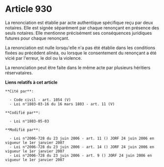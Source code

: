 # Article 930

La renonciation est établie par acte authentique spécifique reçu par deux notaires. Elle est signée séparément par chaque
renonçant en présence des seuls notaires. Elle mentionne précisément ses conséquences juridiques futures pour chaque
renonçant.

La renonciation est nulle lorsqu'elle n'a pas été établie dans les conditions fixées au précédent alinéa, ou lorsque le
consentement du renonçant a été vicié par l'erreur, le dol ou la violence.

La renonciation peut être faite dans le même acte par plusieurs héritiers réservataires.

**Liens relatifs à cet article**

	**Cité par**:

	  - Code civil - art. 1054 (V)
	  - Loi n°1803-03-16 du 16 mars 1803 - art. 11 (V)

	**Codifié par**:

	  - Loi n°1803-05-03

	**Modifié par**:

	  - Loi n°2006-728 du 23 juin 2006 - art. 11 () JORF 24 juin 2006 en vigueur le 1er janvier 2007
	  - Loi n°2006-728 du 23 juin 2006 - art. 14 () JORF 24 juin 2006 en vigueur le 1er janvier 2007
	  - Loi n°2006-728 du 23 juin 2006 - art. 9 () JORF 24 juin 2006 en vigueur le 1er janvier 2007
